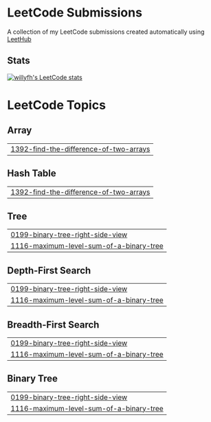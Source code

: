 # LeetCode Submissions
A collection of my LeetCode submissions created automatically using [LeetHub](https://github.com/QasimWani/LeetHub)

## Stats
[![willyfh's LeetCode stats](https://leetcode-stats-six.vercel.app/?username=willyfh&theme=dark)](https://leetcode-stats-six.vercel.app/?username=willyfh&theme=dark)

<!---LeetCode Topics Start-->
# LeetCode Topics
## Array
|  |
| ------- |
| [1392-find-the-difference-of-two-arrays](https://github.com/willyfh/leetcode-submissions/tree/master/1392-find-the-difference-of-two-arrays) |
## Hash Table
|  |
| ------- |
| [1392-find-the-difference-of-two-arrays](https://github.com/willyfh/leetcode-submissions/tree/master/1392-find-the-difference-of-two-arrays) |
## Tree
|  |
| ------- |
| [0199-binary-tree-right-side-view](https://github.com/willyfh/leetcode-submissions/tree/master/0199-binary-tree-right-side-view) |
| [1116-maximum-level-sum-of-a-binary-tree](https://github.com/willyfh/leetcode-submissions/tree/master/1116-maximum-level-sum-of-a-binary-tree) |
## Depth-First Search
|  |
| ------- |
| [0199-binary-tree-right-side-view](https://github.com/willyfh/leetcode-submissions/tree/master/0199-binary-tree-right-side-view) |
| [1116-maximum-level-sum-of-a-binary-tree](https://github.com/willyfh/leetcode-submissions/tree/master/1116-maximum-level-sum-of-a-binary-tree) |
## Breadth-First Search
|  |
| ------- |
| [0199-binary-tree-right-side-view](https://github.com/willyfh/leetcode-submissions/tree/master/0199-binary-tree-right-side-view) |
| [1116-maximum-level-sum-of-a-binary-tree](https://github.com/willyfh/leetcode-submissions/tree/master/1116-maximum-level-sum-of-a-binary-tree) |
## Binary Tree
|  |
| ------- |
| [0199-binary-tree-right-side-view](https://github.com/willyfh/leetcode-submissions/tree/master/0199-binary-tree-right-side-view) |
| [1116-maximum-level-sum-of-a-binary-tree](https://github.com/willyfh/leetcode-submissions/tree/master/1116-maximum-level-sum-of-a-binary-tree) |
<!---LeetCode Topics End-->